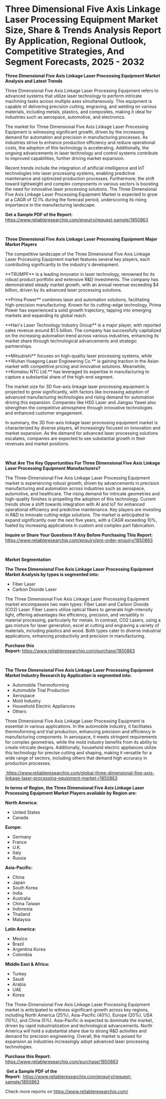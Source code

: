 <p><h1>Three Dimensional Five Axis Linkage Laser Processing Equipment Market Size, Share & Trends Analysis Report By Application, Regional Outlook, Competitive Strategies, And Segment Forecasts, 2025 - 2032</h1></p><p><strong>Three Dimensional Five Axis Linkage Laser Processing Equipment Market Analysis and Latest Trends</strong></p>
<p><p>Three Dimensional Five Axis Linkage Laser Processing Equipment refers to advanced systems that utilize laser technology to perform intricate machining tasks across multiple axes simultaneously. This equipment is capable of delivering precision cutting, engraving, and welding on various materials, including metals, plastics, and composites, making it ideal for industries such as aerospace, automotive, and electronics.</p><p>The market for Three Dimensional Five Axis Linkage Laser Processing Equipment is witnessing significant growth, driven by the increasing demand for automation and precision in manufacturing processes. As industries strive to enhance production efficiency and reduce operational costs, the adoption of this technology is accelerating. Additionally, the ongoing advancements in laser technology and control systems contribute to improved capabilities, further driving market expansion.</p><p>Recent trends include the integration of artificial intelligence and IoT technologies into laser processing systems, enabling predictive maintenance and optimized production processes. Furthermore, the shift toward lightweight and complex components in various sectors is boosting the need for innovative laser processing solutions. The Three Dimensional Five Axis Linkage Laser Processing Equipment Market is expected to grow at a CAGR of 12.1% during the forecast period, underscoring its rising importance in the manufacturing landscape.</p></p>
<p><strong>Get a Sample PDF of the Report:&nbsp;</strong> <a href="https://www.reliableresearchiq.com/enquiry/request-sample/1850863?utm_campaign=1087&utm_medium=2&utm_source=Github&utm_content=ia&utm_term=07012025&utm_id=three-dimensional-five-axis-linkage-laser-processing-equipment">https://www.reliableresearchiq.com/enquiry/request-sample/1850863</a></p>
<p>&nbsp;</p>
<p><strong>Three Dimensional Five Axis Linkage Laser Processing Equipment Major Market Players</strong></p>
<p><p>The competitive landscape of the Three Dimensional Five Axis Linkage Laser Processing Equipment market features several key players, each contributing significantly to the industry's development. </p><p>**TRUMPF** is a leading innovator in laser technology, renowned for its robust product portfolio and extensive R&D investments. The company has demonstrated steady market growth, with an annual revenue exceeding $4 billion, driven by its advanced laser processing solutions.</p><p>**Prima Power** combines laser and automation solutions, facilitating high-precision manufacturing. Known for its cutting-edge technology, Prima Power has experienced a solid growth trajectory, tapping into emerging markets and expanding its global reach.</p><p>**Han's Laser Technology Industry Group** is a major player, with reported sales revenue around $1.5 billion. The company has successfully capitalized on the increasing automation trend across various industries, enhancing its market share through technological advancements and strategic partnerships.</p><p>**Mitsubishi** focuses on high-quality laser processing systems, while **Wuhan Huagong Laser Engineering Co.** is gaining traction in the Asian market with competitive pricing and innovative solutions. Meanwhile, **Komatsu NTC Ltd.** has leveraged its expertise in manufacturing to capture a substantial share of the high-end segment.</p><p>The market size for 3D five-axis linkage laser processing equipment is projected to grow significantly, with factors like increasing adoption of advanced manufacturing technologies and rising demand for automation driving this expansion. Companies like HSG Laser and Jiangsu Yawei also strengthen the competitive atmosphere through innovative technologies and enhanced customer engagement.</p><p>In summary, the 3D five-axis linkage laser processing equipment market is characterized by diverse players, all increasingly focused on innovation and market expansion. As the demand for advanced laser processing solutions escalates, companies are expected to see substantial growth in their revenues and market positions.</p></p>
<p>&nbsp;</p>
<p><strong>What Are The Key Opportunities For Three Dimensional Five Axis Linkage Laser Processing Equipment Manufacturers?</strong></p>
<p><p>The Three-Dimensional Five Axis Linkage Laser Processing Equipment market is experiencing robust growth, driven by advancements in precision manufacturing and automation across industries such as aerospace, automotive, and healthcare. The rising demand for intricate geometries and high-quality finishes is propelling the adoption of this technology. Current trends show a shift towards integration with AI and IoT for enhanced operational efficiency and predictive maintenance. Key players are investing in R&D to innovate cutting-edge solutions. The market is anticipated to expand significantly over the next five years, with a CAGR exceeding 10%, fueled by increasing applications in custom and complex part fabrication.</p></p>
<p><strong>Inquire or Share Your Questions If Any Before Purchasing This Report:</strong> <a href="https://www.reliableresearchiq.com/enquiry/pre-order-enquiry/1850863?utm_campaign=1087&utm_medium=2&utm_source=Github&utm_content=ia&utm_term=07012025&utm_id=three-dimensional-five-axis-linkage-laser-processing-equipment">https://www.reliableresearchiq.com/enquiry/pre-order-enquiry/1850863</a></p>
<p>&nbsp;</p>
<p><strong>Market Segmentation</strong></p>
<p><strong>The Three Dimensional Five Axis Linkage Laser Processing Equipment Market Analysis by types is segmented into:</strong></p>
<p><ul><li>Fiber Laser</li><li>Carbon Dioxide Laser</li></ul></p>
<p><p>The Three Dimensional Five Axis Linkage Laser Processing Equipment market encompasses two main types: Fiber Laser and Carbon Dioxide (CO2) Laser. Fiber Lasers utilize optical fibers to generate high-intensity light, offering advantages like efficiency, precision, and versatility in material processing, particularly for metals. In contrast, CO2 Lasers, using a gas mixture for laser generation, excel at cutting and engraving a variety of materials, including plastics and wood. Both types cater to diverse industrial applications, enhancing productivity and precision in manufacturing.</p></p>
<p><strong>Purchase this Report:&nbsp;</strong><a href="https://www.reliableresearchiq.com/purchase/1850863?utm_campaign=1087&utm_medium=2&utm_source=Github&utm_content=ia&utm_term=07012025&utm_id=three-dimensional-five-axis-linkage-laser-processing-equipment">https://www.reliableresearchiq.com/purchase/1850863</a></p>
<p>&nbsp;</p>
<p><strong>The Three Dimensional Five Axis Linkage Laser Processing Equipment Market Industry Research by Application is segmented into:</strong></p>
<p><ul><li>Automobile Thermoforming</li><li>Automobile Trial Production</li><li>Aerospace</li><li>Mold Industry</li><li>Household Electric Appliances</li><li>Others</li></ul></p>
<p><p>Three Dimensional Five Axis Linkage Laser Processing Equipment is essential in various applications. In the automobile industry, it facilitates thermoforming and trial production, enhancing precision and efficiency in manufacturing components. In aerospace, it meets stringent requirements for complex geometries, while the mold industry benefits from its ability to create intricate designs. Additionally, household electric appliances utilize this technology for precise cutting and shaping, making it versatile for a wide range of sectors, including others that demand high accuracy in production processes.</p></p>
<p><a href="https://www.reliableresearchiq.com/global-three-dimensional-five-axis-linkage-laser-processing-equipment-market-r1850863?utm_campaign=1087&utm_medium=2&utm_source=Github&utm_content=ia&utm_term=07012025&utm_id=three-dimensional-five-axis-linkage-laser-processing-equipment">&nbsp;https://www.reliableresearchiq.com/global-three-dimensional-five-axis-linkage-laser-processing-equipment-market-r1850863</a></p>
<p><strong>In terms of Region, the Three Dimensional Five Axis Linkage Laser Processing Equipment Market Players available by Region are:</strong></p>
<p>
    <p> <strong> North America: </strong>
        <ul>
            <li>United States</li>
            <li>Canada</li>
        </ul>
        </p> 
    <p> <strong> Europe: </strong>
        <ul>
            <li>Germany</li>
            <li>France</li>
            <li>U.K.</li>
            <li>Italy</li>
            <li>Russia</li>
        </ul>
        </p> 
    <p> <strong> Asia-Pacific: </strong>
        <ul>
            <li>China</li>
            <li>Japan</li>
            <li>South Korea</li>
            <li>India</li>
            <li>Australia</li>
            <li>China Taiwan</li>
            <li>Indonesia</li>
            <li>Thailand</li>
            <li>Malaysia</li>
        </ul>
        </p> 
    <p> <strong> Latin America: </strong>
        <ul>
            <li>Mexico</li>
            <li>Brazil</li>
            <li>Argentina Korea</li>
            <li>Colombia</li>
        </ul>
        </p> 
    <p> <strong> Middle East & Africa: </strong>
        <ul>
            <li>Turkey</li>
            <li>Saudi</li>
            <li>Arabia</li>
            <li>UAE</li>
            <li>Korea</li>
        </ul>
    </p>
    </p>
<p><p>The Three-Dimensional Five Axis Linkage Laser Processing Equipment market is anticipated to witness significant growth across key regions, including North America (25%), Asia-Pacific (40%), Europe (20%), USA (10%), and China (5%). Asia-Pacific is expected to dominate the market, driven by rapid industrialization and technological advancements. North America will hold a substantial share due to strong R&D activities and demand for precision engineering. Overall, the market is poised for expansion as industries increasingly adopt advanced laser processing technologies.</p></p>
<p><strong>Purchase this Report: </strong><a href="https://www.reliableresearchiq.com/purchase/1850863?utm_campaign=1087&utm_medium=2&utm_source=Github&utm_content=ia&utm_term=07012025&utm_id=three-dimensional-five-axis-linkage-laser-processing-equipment">https://www.reliableresearchiq.com/purchase/1850863</a></p>
<p>&nbsp;<strong>Get a Sample PDF of the Report:&nbsp;&nbsp;</strong><a href="https://www.reliableresearchiq.com/enquiry/request-sample/1850863?utm_campaign=1087&utm_medium=2&utm_source=Github&utm_content=ia&utm_term=07012025&utm_id=three-dimensional-five-axis-linkage-laser-processing-equipment">https://www.reliableresearchiq.com/enquiry/request-sample/1850863</a></p>
<p><strong></strong></p>
<p>Check more reports on <a href="https://www.reliableresearchiq.com/?utm_campaign=1087&utm_medium=2&utm_source=Github&utm_content=ia&utm_term=07012025&utm_id=three-dimensional-five-axis-linkage-laser-processing-equipment">https://www.reliableresearchiq.com/</a></p>